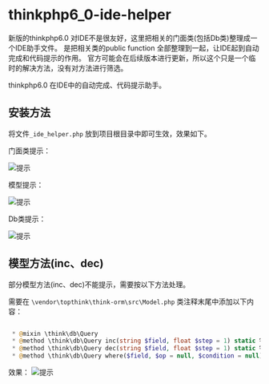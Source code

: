 # thinkphp6_0-ide-helper

新版的thinkphp6.0 对IDE不是很友好，这里把相关的门面类(包括Db类)整理成一个IDE助手文件。
是把相关类的public function 全部整理到一起，让IDE起到自动完成和代码提示的作用。
官方可能会在后续版本进行更新，所以这个只是一个临时的解决方法，没有对方法进行筛选。

thinkphp6.0 在IDE中的自动完成、代码提示助手。
## 安装方法
将文件`_ide_helper.php` 放到项目根目录中即可生效，效果如下。

门面类提示：

![提示](https://github.com/liuwave/thinkphp6_0-ide-helper/blob/master/static/images/1.png?raw=true)




模型提示：

![提示](https://github.com/liuwave/thinkphp6_0-ide-helper/blob/master/static/images/3.png?raw=true)

Db类提示：

![提示](https://github.com/liuwave/thinkphp6_0-ide-helper/blob/master/static/images/4.png?raw=true)


## 模型方法(inc、dec)

部分模型方法(inc、dec)不能提示，需要按以下方法处理。

需要在 `\vendor\topthink\think-orm\src\Model.php` 类注释末尾中添加以下内容：
```php

 * @mixin \think\db\Query
 * @method \think\db\Query inc(string $field, float $step = 1) static 字段值增长
 * @method \think\db\Query dec(string $field, float $step = 1) static 字段值减少
 * @method \think\db\Query where($field, $op = null, $condition = null) static 指定AND查询条件

```

效果：
![提示](https://github.com/liuwave/thinkphp6_0-ide-helper/blob/master/static/images/5.png?raw=true)
